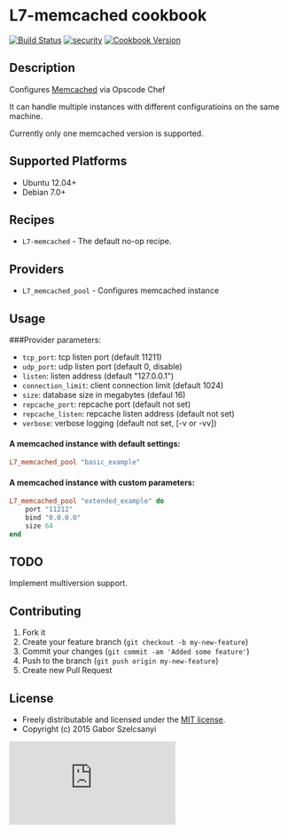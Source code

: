 # L7-memcached cookbook
[![Build Status](https://travis-ci.org/szelcsanyi/chef-memcached.svg?branch=master)](https://travis-ci.org/szelcsanyi/chef-memcached)
[![security](https://hakiri.io/github/szelcsanyi/chef-memcached/master.svg)](https://hakiri.io/github/szelcsanyi/chef-memcached/master)
[![Cookbook Version](https://img.shields.io/cookbook/v/L7-memcached.svg?style=flat)](https://supermarket.chef.io/cookbooks/L7-memcached)

## Description

Configures [Memcached](http://memcached.org) via Opscode Chef

It can handle multiple instances with different configuratioins on the same machine.

Currently only one memcached version is supported.

## Supported Platforms

* Ubuntu 12.04+
* Debian 7.0+

## Recipes

* `L7-memcached` - The default no-op recipe.

## Providers
* `L7_memcached_pool` - Configures memcached instance

## Usage
###Provider parameters:

* `tcp_port`: tcp listen port (default 11211)
* `udp_port`: udp listen port (default 0, disable)
* `listen`: listen address (default "127.0.0.1")
* `connection_limit`: client connection limit (default 1024)
* `size`: database size in megabytes (defaul 16)
* `repcache_port`: repcache port (default not set)
* `repcache_listen`: repcache listen address (default not set)
* `verbose`: verbose logging (default not set, [-v or -vv])

#### A memcached instance with default settings:
```ruby
L7_memcached_pool "basic_example"
```

#### A memcached instance with custom parameters:
```ruby
L7_memcached_pool "extended_example" do
    port "11212"
    bind "0.0.0.0"
    size 64
end
```

## TODO
Implement multiversion support.

## Contributing

1. Fork it
2. Create your feature branch (`git checkout -b my-new-feature`)
3. Commit your changes (`git commit -am 'Added some feature'`)
4. Push to the branch (`git push origin my-new-feature`)
5. Create new Pull Request

## License

* Freely distributable and licensed under the [MIT license](http://szelcsanyi.mit-license.org/2015/license.html).
* Copyright (c) 2015 Gabor Szelcsanyi

[![image](https://ga-beacon.appspot.com/UA-56493884-1/chef-memcached/README.md)](https://github.com/szelcsanyi/chef-memcached)

